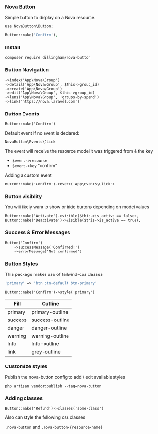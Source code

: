 ### Nova Button

Simple button to display on a Nova resource.

```
use NovaButton\Button;
```
```php
Button::make('Confirm'),
```
### Install
```
composer require dillingham/nova-button
```

### Button Navigation

```
->index('App\Nova\Group')
->detail('App\Nova\Group', $this->group_id)
->create('App\Nova\Group')
->edit('App\Nova\Group', $this->group_id)
->lens('App\Nova\Group', 'groups-by-spend')
->link('https://nova.laravel.com')
```

### Button Events

```
Button::make('Confirm')
```
Default event If no event is declared:

`NovaButton\Events\CLick`

The event will receive the resource model it was triggered from & the key

- `$event->resource`
- `$event->key` "confirm"

Adding a custom event

```
Button::make('Confirm')->event('App\Events\Click')
```

### Button visiblity 

You will likely want to show or hide buttons depending on model values
```
Button::make('Activate')->visible($this->is_active == false),
Button::make('Deactivate')->visible($this->is_active == true),
```

### Success & Error Messages

```
Button('Confirm')
    ->successMessage('Confirmed!')
    ->errorMessage('Not confirmed')
```

### Button Styles

This package makes use of tailwind-css classes 
```php
'primary' => 'btn btn-default btn-primary'
```
```
Button::make('Confirm')->style('primary')
```

| Fill  | Outline |
|---|---|
| primary | primary-outline |
| success | success-outline |
| danger | danger-outline |
| warning | warning-outline |
| info | info-outline |
| link | grey-outline |

### Customize styles
Publish the nova-button config to add / edit available styles
```
php artisan vendor:publish --tag=nova-button
```

### Adding classes
```
Button::make('Refund')->classes('some-class')
```
Also can style the following css classes

`.nova-button` and `.nova-button-{resource-name}`